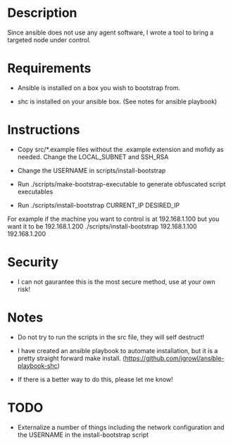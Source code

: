 # Description

Since ansible does not use any agent software, I wrote a tool to bring a targeted
node under control.

# Requirements

 - Ansible is installed on a box you wish to bootstrap from.

 - shc is installed on your ansible box. (See notes for ansible playbook) 

# Instructions

 - Copy src/*.example files without the .example extension and mofidy as needed.
    Change the LOCAL_SUBNET and SSH_RSA

 - Change the USERNAME in scripts/install-bootstrap

 - Run ./scripts/make-bootstrap-executable to generate obfuscated script executables

 - Run ./scripts/install-bootstrap CURRENT_IP DESIRED_IP

  For example if the machine you want to control is at 192.168.1.100 but you want it to be
  192.168.1.200  ./scripts/install-bootstrap 192.168.1.100 192.168.1.200

# Security
 - I can not gaurantee this is the most secure method, use at your own risk!

# Notes

 - Do not try to run the scripts in the src file, they will self destruct!

 - I have created an ansible playbook to automate installation, but it is a pretty 
  straight forward make install. (https://github.com/jgrowl/ansible-playbook-shc)

 - If there is a better way to do this, please let me know!

# TODO

 - Externalize a number of things including the network configuration and the USERNAME in the install-bootstrap script
